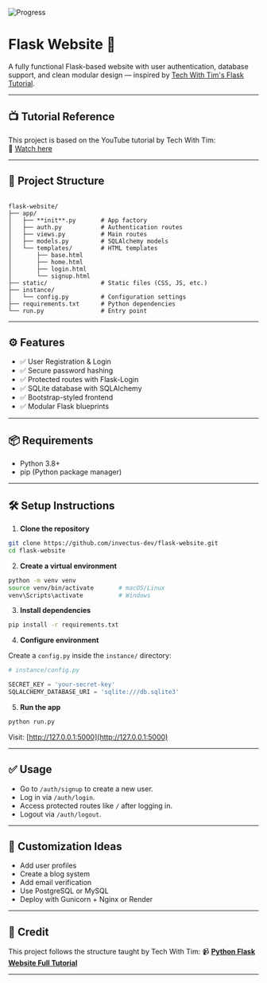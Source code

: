 
![Progress](https://img.shields.io/badge/Progress-75%25-yellowgreen?style=for-the-badge)


# Flask Website 🚀

A fully functional Flask-based website with user authentication, database support, and clean modular design — inspired by [Tech With Tim's Flask Tutorial](https://youtu.be/dam0GPOAvVI).

---

## 📺 Tutorial Reference

This project is based on the YouTube tutorial by Tech With Tim:  
🔗 [Watch here](https://youtu.be/dam0GPOAvVI)

---

## 📁 Project Structure

```

flask-website/
├── app/
│   ├── **init**.py       # App factory
│   ├── auth.py           # Authentication routes
│   ├── views.py          # Main routes
│   ├── models.py         # SQLAlchemy models
│   └── templates/        # HTML templates
│       ├── base.html
│       ├── home.html
│       ├── login.html
│       └── signup.html
├── static/               # Static files (CSS, JS, etc.)
├── instance/
│   └── config.py         # Configuration settings
├── requirements.txt      # Python dependencies
└── run.py                # Entry point

````

---

## ⚙️ Features

- ✅ User Registration & Login
- ✅ Secure password hashing
- ✅ Protected routes with Flask-Login
- ✅ SQLite database with SQLAlchemy
- ✅ Bootstrap-styled frontend
- ✅ Modular Flask blueprints

---

## 📦 Requirements

- Python 3.8+
- pip (Python package manager)

---

## 🛠️ Setup Instructions

1. **Clone the repository**

```bash
git clone https://github.com/invectus-dev/flask-website.git
cd flask-website
````

2. **Create a virtual environment**

```bash
python -m venv venv
source venv/bin/activate       # macOS/Linux
venv\Scripts\activate          # Windows
```

3. **Install dependencies**

```bash
pip install -r requirements.txt
```

4. **Configure environment**

Create a `config.py` inside the `instance/` directory:

```python
# instance/config.py

SECRET_KEY = 'your-secret-key'
SQLALCHEMY_DATABASE_URI = 'sqlite:///db.sqlite3'
```

5. **Run the app**

```bash
python run.py
```

Visit: [http://127.0.0.1:5000](http://127.0.0.1:5000)

---

## ✅ Usage

* Go to `/auth/signup` to create a new user.
* Log in via `/auth/login`.
* Access protected routes like `/` after logging in.
* Logout via `/auth/logout`.

---

## 🧩 Customization Ideas

* Add user profiles
* Create a blog system
* Add email verification
* Use PostgreSQL or MySQL
* Deploy with Gunicorn + Nginx or Render

---

## 🙌 Credit

This project follows the structure taught by Tech With Tim:
📹 **[Python Flask Website Full Tutorial](https://youtu.be/dam0GPOAvVI)**

---



